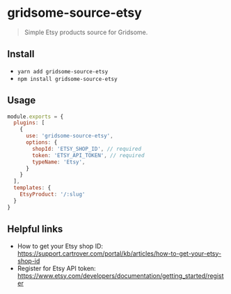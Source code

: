 # gridsome-source-etsy
> Simple Etsy products source for Gridsome.

## Install
- `yarn add gridsome-source-etsy`
- `npm install gridsome-source-etsy`

## Usage

```js
module.exports = {
  plugins: [
    {
      use: 'gridsome-source-etsy',
      options: {
        shopId: 'ETSY_SHOP_ID', // required
        token: 'ETSY_API_TOKEN', // required
        typeName: 'Etsy',
      }
    }
  ],
  templates: {
    EtsyProduct: '/:slug'
  }
}
```

## Helpful links
- How to get your Etsy shop ID: https://support.cartrover.com/portal/kb/articles/how-to-get-your-etsy-shop-id
- Register for Etsy API token: https://www.etsy.com/developers/documentation/getting_started/register


